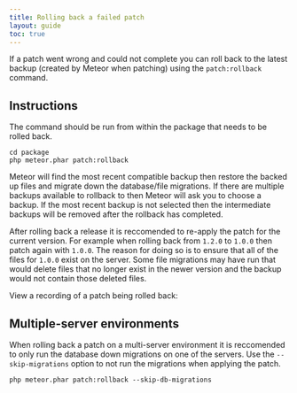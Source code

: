 ```yaml
---
title: Rolling back a failed patch
layout: guide
toc: true
---
```

If a patch went wrong and could not complete you can roll back to the latest backup (created by Meteor when patching) using the `patch:rollback` command.

## Instructions

The command should be run from within the package that needs to be rolled back.

```
cd package
php meteor.phar patch:rollback
```

Meteor will find the most recent compatible backup then restore the backed up files and migrate down the database/file migrations. If there are multiple backups available
to rollback to then Meteor will ask you to choose a backup. If the most recent backup is not selected then the intermediate backups will be removed after the rollback has completed.

After rolling back a release it is reccomended to re-apply the patch for the current version. For example when rolling back from `1.2.0` to `1.0.0` then patch again with `1.0.0`.
The reason for doing so is to ensure that all of the files for `1.0.0` exist on the server. Some file migrations may have run that would delete files that no longer
exist in the newer version and the backup would not contain those deleted files.

View a recording of a patch being rolled back:
<script type="text/javascript" src="https://asciinema.org/a/403zitlz5dly1gc8ksgr7cu4c.js" id="asciicast-403zitlz5dly1gc8ksgr7cu4c" async></script>

## Multiple-server environments

When rolling back a patch on a multi-server environment it is reccomended to only run the database down migrations on one of the servers.
Use the `--skip-migrations` option to not run the migrations when applying the patch.

    php meteor.phar patch:rollback --skip-db-migrations
